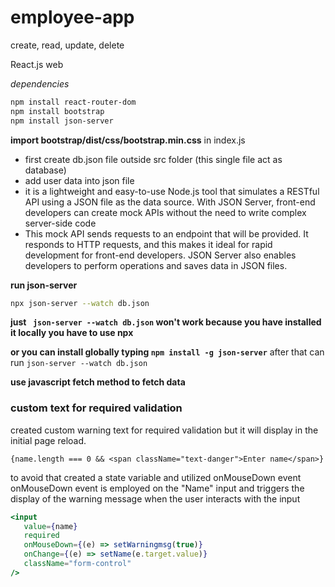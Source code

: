 # employee-app

create, read, update, delete

React.js web

_dependencies_

```bash
npm install react-router-dom
npm install bootstrap
npm install json-server
```
**import bootstrap/dist/css/bootstrap.min.css** in index.js
- first create db.json file outside src folder  (this single file act as database)
- add user data into json file
- it is a lightweight and easy-to-use Node.js tool that simulates a RESTful API using a JSON file as the data source. With JSON Server, front-end developers can create mock APIs without the need to write complex server-side code
- This mock API sends requests to an endpoint that will be provided. It responds to HTTP requests, and this makes it ideal for rapid development for front-end developers. JSON Server also enables developers to perform operations and saves data in JSON files. 

**run json-server**
```bash
npx json-server --watch db.json
```
**just ``` json-server --watch db.json``` won't work  because you have installed it locally you have to use npx** 

**or you can install globally typing ```npm install -g json-server```** 
after that can run ```json-server --watch db.json```

**use javascript fetch method to fetch data**

### custom text for required validation

created custom warning text for required validation but it will display in the initial page reload. 

```
{name.length === 0 && <span className="text-danger">Enter name</span>}
```
to avoid that created a state variable and utilized onMouseDown event 
onMouseDown event is employed on the "Name" input and triggers the display of the warning message when the user interacts with the input
                                        
```jsx
<input
   value={name}
   required
   onMouseDown={(e) => setWarningmsg(true)}
   onChange={(e) => setName(e.target.value)}
   className="form-control"
/>

